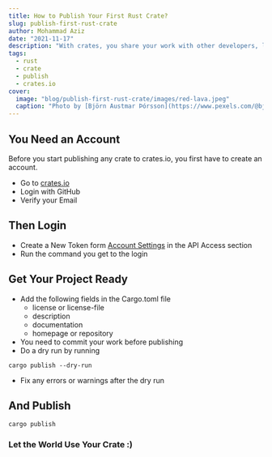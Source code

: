 ```yaml
---
title: How to Publish Your First Rust Crate?
slug: publish-first-rust-crate
author: Mohammad Aziz
date: "2021-11-17"
description: "With crates, you share your work with other developers, learn how to publish your first crate."
tags:
  - rust
  - crate
  - publish
  - crates.io
cover:
  image: "blog/publish-first-rust-crate/images/red-lava.jpeg"
  caption: "Photo by [Björn Austmar Þórsson](https://www.pexels.com/@bjorn?utm_content=attributionCopyText&utm_medium=referral&utm_source=pexels) from [Pexels](https://www.pexels.com/photo/iceland-nature-space-dark-7267852/?utm_content=attributionCopyText&utm_medium=referral&utm_source=pexels)"
---
```


## You Need an Account

Before you start publishing any crate to crates.io, you first have to create an account.

- Go to [crates.io](https://crates.io/)
- Login with GitHub
- Verify your Email

## Then Login

- Create a New Token form [Account Settings](https://crates.io/me) in the API Access section
- Run the command you get to the login

## Get Your Project Ready

- Add the following fields in the Cargo.toml file
  - license or license-file
  - description
  - documentation
  - homepage or repository
- You need to commit your work before publishing
- Do a dry run by running

```
cargo publish --dry-run
```

- Fix any errors or warnings after the dry run

## And Publish

```
cargo publish
```

### Let the World Use Your Crate :)
